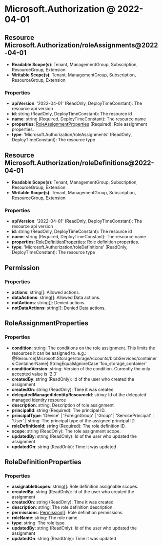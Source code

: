# Microsoft.Authorization @ 2022-04-01

## Resource Microsoft.Authorization/roleAssignments@2022-04-01
* **Readable Scope(s)**: Tenant, ManagementGroup, Subscription, ResourceGroup, Extension
* **Writable Scope(s)**: Tenant, ManagementGroup, Subscription, ResourceGroup, Extension
### Properties
* **apiVersion**: '2022-04-01' (ReadOnly, DeployTimeConstant): The resource api version
* **id**: string (ReadOnly, DeployTimeConstant): The resource id
* **name**: string (Required, DeployTimeConstant): The resource name
* **properties**: [RoleAssignmentProperties](#roleassignmentproperties) (Required): Role assignment properties.
* **type**: 'Microsoft.Authorization/roleAssignments' (ReadOnly, DeployTimeConstant): The resource type

## Resource Microsoft.Authorization/roleDefinitions@2022-04-01
* **Readable Scope(s)**: Tenant, ManagementGroup, Subscription, ResourceGroup, Extension
* **Writable Scope(s)**: Tenant, ManagementGroup, Subscription, ResourceGroup, Extension
### Properties
* **apiVersion**: '2022-04-01' (ReadOnly, DeployTimeConstant): The resource api version
* **id**: string (ReadOnly, DeployTimeConstant): The resource id
* **name**: string (Required, DeployTimeConstant): The resource name
* **properties**: [RoleDefinitionProperties](#roledefinitionproperties): Role definition properties.
* **type**: 'Microsoft.Authorization/roleDefinitions' (ReadOnly, DeployTimeConstant): The resource type

## Permission
### Properties
* **actions**: string[]: Allowed actions.
* **dataActions**: string[]: Allowed Data actions.
* **notActions**: string[]: Denied actions.
* **notDataActions**: string[]: Denied Data actions.

## RoleAssignmentProperties
### Properties
* **condition**: string: The conditions on the role assignment. This limits the resources it can be assigned to. e.g.: @Resource[Microsoft.Storage/storageAccounts/blobServices/containers:ContainerName] StringEqualsIgnoreCase 'foo_storage_container'
* **conditionVersion**: string: Version of the condition. Currently the only accepted value is '2.0'
* **createdBy**: string (ReadOnly): Id of the user who created the assignment
* **createdOn**: string (ReadOnly): Time it was created
* **delegatedManagedIdentityResourceId**: string: Id of the delegated managed identity resource
* **description**: string: Description of role assignment
* **principalId**: string (Required): The principal ID.
* **principalType**: 'Device' | 'ForeignGroup' | 'Group' | 'ServicePrincipal' | 'User' | string: The principal type of the assigned principal ID.
* **roleDefinitionId**: string (Required): The role definition ID.
* **scope**: string (ReadOnly): The role assignment scope.
* **updatedBy**: string (ReadOnly): Id of the user who updated the assignment
* **updatedOn**: string (ReadOnly): Time it was updated

## RoleDefinitionProperties
### Properties
* **assignableScopes**: string[]: Role definition assignable scopes.
* **createdBy**: string (ReadOnly): Id of the user who created the assignment
* **createdOn**: string (ReadOnly): Time it was created
* **description**: string: The role definition description.
* **permissions**: [Permission](#permission)[]: Role definition permissions.
* **roleName**: string: The role name.
* **type**: string: The role type.
* **updatedBy**: string (ReadOnly): Id of the user who updated the assignment
* **updatedOn**: string (ReadOnly): Time it was updated

